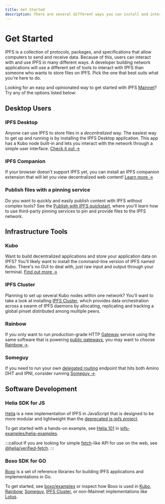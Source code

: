 ```yaml
---
title: Get Started
description: There are several different ways you can install and interact with IPFS. Find out which one best suits your needs here.
---
```


# Get Started

IPFS is a collection of protocols, packages, and specifications that allow computers to send and receive data. Because of this, users can interact with and use IPFS in many different ways. A developer building network applications will use a different set of tools to interact with IPFS than someone who wants to store files on IPFS. Pick the one that best suits what you're here to do.

Looking for an easy and opinionated way to get started with IPFS [Mainnet](../concepts/glossary.md#mainnet)? Try any of the options listed below:

## Desktop Users

### IPFS Desktop

Anyone can use IPFS to store files in a _decentralized_ way. The easiest way to get up and running is by installing the IPFS Desktop application. This app has a Kubo node built-in and lets you interact with the network through a simple user interface. [Check it out →](./ipfs-desktop.md)

### IPFS Companion

If your browser doesn't support IPFS yet, you can install an IPFS companion extension that will let you view decentralized web content! [Learn more →](./ipfs-companion.md)

### Publish files with a pinning service

Do you want to quickly and easily publish content with IPFS without complex tools? See the [Publish with IPFS quickstart](../quickstart/publish.md), where you'll learn how to use third-party pinning services to pin and provide files to the IPFS network.

## Infrastructure Tools

### Kubo

Want to build decentralized applications and store your application data on IPFS? You'll likely want to install the command-line version of IPFS named Kubo. There's no GUI to deal with, just raw input and output through your terminal. [Find out more →](./command-line.md)

### IPFS Cluster

Planning to set up several Kubo nodes within one network? You'll want to take a look at installing [IPFS Cluster](./server-infrastructure.md), which provides data orchestration across a swarm of IPFS daemons by allocating, replicating and tracking a global pinset distributed among multiple peers.

### Rainbow

If you only want to run production-grade HTTP [Gateway](../concepts/glossary.md#gateway) service using the same software that is powering [public gateways](../concepts/public-utilities.md#public-ipfs-gateways), you may want to choose [Rainbow →](https://github.com/ipfs/rainbow/#readme).

### Someguy

If you need to run your own [delegated routing](../concepts/glossary.md#delegated-routing) endpoint that hits both Amino DHT and IPNI, consider running [Someguy →](https://github.com/ipfs/someguy/#readme).

## Software Development

### Helia SDK for JS

[Helia](https://github.com/ipfs/helia) is a new implementation of IPFS in JavaScript that is designed to be more modular and lightweight than the [deprecated js-ipfs project](https://github.com/ipfs/js-ipfs).

To get started with a hands-on example, see [Helia 101](https://github.com/ipfs-examples/helia-examples/blob/main/examples/helia-101/README.md) in [ipfs-examples/helia-examples](https://github.com/ipfs-examples/helia-examples/tree/main).

:::callout
If you are looking for simple [fetch](https://developer.mozilla.org/en-US/docs/Web/API/Fetch_API)-like API for use on the web, see [@helia/verified-fetch](https://www.npmjs.com/package/@helia/verified-fetch).
:::

### Boxo SDK for GO

[Boxo](https://github.com/ipfs/boxo#readme) is a set of reference libraries for building IPFS applications and implementations in Go.

To get started, see [boxo/examples](https://github.com/ipfs/boxo/tree/main/examples) or inspect how Boxo is used in [Kubo](https://github.com/ipfs/kubo), [Rainbow](https://github.com/ipfs/rainbow/), [Someguy](https://github.com/ipfs/someguy), [IPFS Cluster](https://github.com/ipfs-cluster/ipfs-cluster/), or non-Mainnet implementations like [Lotus](https://github.com/filecoin-project/lotus/).
